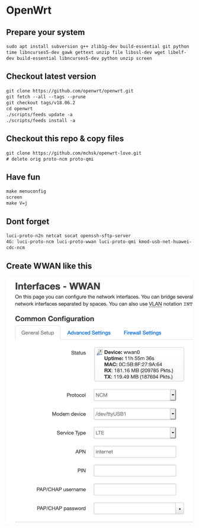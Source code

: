 # OpenWrt

## Prepare your system
```
sudo apt install subversion g++ zlib1g-dev build-essential git python time libncurses5-dev gawk gettext unzip file libssl-dev wget libelf-dev build-essential libncurses5-dev python unzip screen
```

## Checkout latest version
```
git clone https://github.com/openwrt/openwrt.git
git fetch --all --tags --prune
git checkout tags/v18.06.2
cd openwrt
./scripts/feeds update -a
./scripts/feeds install -a
```

## Checkout this repo & copy files
```
git clone https://github.com/mchsk/openwrt-love.git
# delete orig proto-ncm proto-qmi
```

## Have fun
```
make menuconfig
screen
make V=j
```

## Dont forget
```
luci-proto-n2n netcat socat openssh-sftp-server
4G: luci-proto-ncm luci-proto-wwan luci-proto-qmi kmod-usb-net-huawei-cdc-ncm 
```

## Create WWAN like this
![wwan](https://github.com/mchsk/openwrt-love/raw/master/img/wwan.png "wwan")
